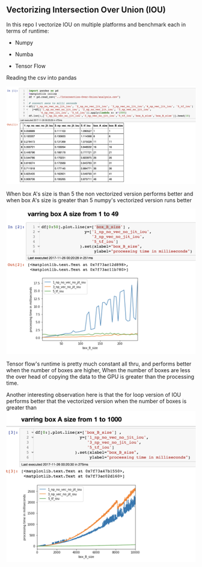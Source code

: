 **Vectorizing Intersection Over Union (IOU)**
-

In this repo I vectorize IOU on multiple platforms and benchmark each in terms of runtime:

- Numpy

- Numba

- Tensor Flow 

Reading the csv into pandas

![alt text](images/1.png)


When box A's size is than 5 the non vectorized version performs better and when box A's size is greater than 5 numpy's 
vectorized version runs better

![alt text](images/2.png)


Tensor flow's runtime is pretty much constant all thru, and performs better when the number of boxes are higher, 
When the number of boxes are less the over head of copying the data to the GPU is greater than the processing time.
      
Another interesting observation here is that the for loop version of IOU performs better that the vectorized version when the number of boxes is greater than 
![alt text](images/3.png)


